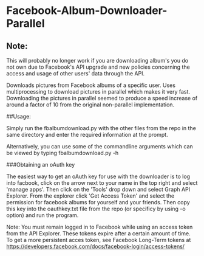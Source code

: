 Facebook-Album-Downloader-Parallel
==================================

## Note:

This will probably no longer work if you are downloading album's you do not own due to Facebook's API upgrade and new policies concerning the access and usage of other users' data through the API.

Downloads pictures from Facebook albums of a specific user. Uses multiprocessing to download pictures in parallel which makes it very fast.
Downloading the pictures in parallel seemed to produce a speed increase of around a factor of 10 from the original non-parallel implementation.

##Usage:

Simply run the fbalbumdownload.py with the other files from the repo in the same directory and enter the required information at the prompt.

Alternatively, you can use some of the commandline arguments which can be viewed by typing fbalbumdownload.py -h

###Obtaining an oAuth key

The easiest way to get an oAuth key for use with the downloader is to log into facbook, click on the arrow next to your name in the top right and select 'manage apps'. Then click on the 'Tools' drop down and select Graph API Explorer.
From the explorer click 'Get Access Token' and select the permission for facebook albums for yourself and your friends.
Then copy this key into the oauthkey.txt file from the repo (or specificy by using -o option) and run the program.

Note: You must remain logged in to Facebook while using an access token from the API Explorer. These tokens expire after a certain amount of time. To get a more persistent acces token, see Facebook Long-Term tokens at https://developers.facebook.com/docs/facebook-login/access-tokens/
